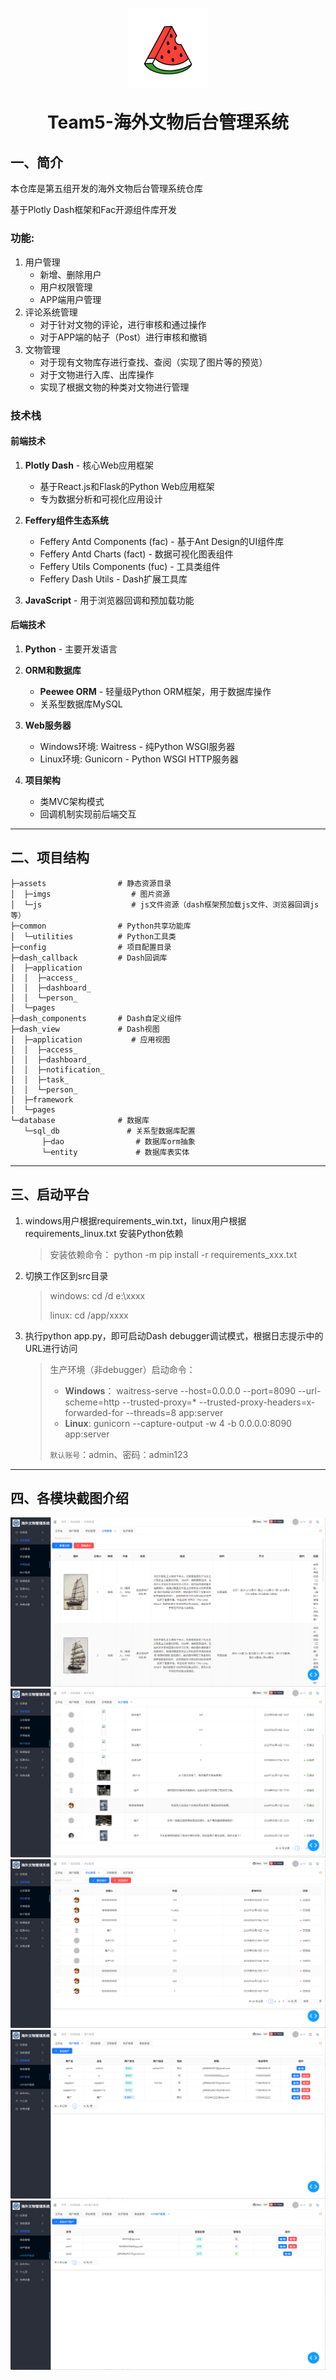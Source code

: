 <p align="center">
	<img alt="logo" src="logo.png" style="width: 128px; height: 128px;">
</p>
<h1 align="center" style="margin: 30px 0 30px; font-weight: bold;">Team5-海外文物后台管理系统</h1>

## 一、简介
本仓库是第五组开发的海外文物后台管理系统仓库

基于Plotly Dash框架和Fac开源组件库开发
### 功能:
1. 用户管理
   - 新增、删除用户
   - 用户权限管理
   - APP端用户管理
2. 评论系统管理
    - 对于针对文物的评论，进行审核和通过操作
    - 对于APP端的帖子（Post）进行审核和撤销
3. 文物管理
    - 对于现有文物库存进行查找、查阅（实现了图片等的预览）
    - 对于文物进行入库、出库操作
    - 实现了根据文物的种类对文物进行管理

### 技术栈
#### 前端技术
1. **Plotly Dash** - 核心Web应用框架

   - 基于React.js和Flask的Python Web应用框架
   - 专为数据分析和可视化应用设计
2. **Feffery组件生态系统**

   - Feffery Antd Components (fac) - 基于Ant Design的UI组件库
   - Feffery Antd Charts (fact) - 数据可视化图表组件
   - Feffery Utils Components (fuc) - 工具类组件
   - Feffery Dash Utils - Dash扩展工具库
3. **JavaScript** - 用于浏览器回调和预加载功能

#### 后端技术
1. **Python** - 主要开发语言

2. **ORM和数据库**

   - **Peewee ORM** - 轻量级Python ORM框架，用于数据库操作
   - 关系型数据库MySQL
3. **Web服务器**

   - Windows环境: Waitress - 纯Python WSGI服务器
   - Linux环境: Gunicorn - Python WSGI HTTP服务器

4. **项目架构**

   - 类MVC架构模式
   - 回调机制实现前后端交互

------

## 二、项目结构

```
├─assets                # 静态资源目录
│  ├─imgs                  # 图片资源
│  └─js                    # js文件资源（dash框架预加载js文件、浏览器回调js等）
├─common                # Python共享功能库
│  └─utilities          # Python工具类
├─config                # 项目配置目录
├─dash_callback         # Dash回调库
│  ├─application
│  │  ├─access_
│  │  ├─dashboard_
│  │  └─person_
│  └─pages
├─dash_components       # Dash自定义组件
├─dash_view             # Dash视图
│  ├─application           # 应用视图
│  │  ├─access_
│  │  ├─dashboard_
│  │  ├─notification_
│  │  ├─task_
│  │  └─person_
│  ├─framework
│  └─pages
└─database              # 数据库
   └─sql_db               # 关系型数据库配置
       ├─dao                # 数据库orm抽象
       └─entity             # 数据库表实体

```

------


## 三、启动平台

1. windows用户根据requirements_win.txt，linux用户根据requirements_linux.txt 安装Python依赖

   > 安装依赖命令： python -m pip install -r requirements_xxx.txt


2. 切换工作区到src目录

   > windows:     cd /d e:\xxxx
   >
   > linux:            cd /app/xxxx

3. 执行python app.py，即可启动Dash debugger调试模式，根据日志提示中的URL进行访问

   > 生产环境（非debugger）启动命令：
   >
   > - **Windows**：   waitress-serve --host=0.0.0.0 --port=8090 --url-scheme=http --trusted-proxy=* --trusted-proxy-headers=x-forwarded-for --threads=8 app:server
   > - **Linux**:            gunicorn --capture-output -w 4 -b 0.0.0.0:8090 app:server
   >
   > `默认账号`：admin、密码：admin123


------

## 四、各模块截图介绍


![文物管理系统](image.png)
![帖子管理](image-1.png)
![评论管理](image-2.png)
![后台用户管理](image-3.png)
![APP用户管理](image-4.png)
